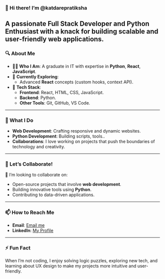 ### 👋 Hi there! I’m @katdarepratiksha  
A passionate **Full Stack Developer** and **Python Enthusiast** with a knack for building scalable and user-friendly web applications.  
---
### 🔍 About Me  
- 👩‍💻 **Who I Am**: A graduate in IT with expertise in **Python**, **React**, **JavaScript**.  
- 🌱 **Currently Exploring**:  
  - Advanced **React** concepts (custom hooks, context API).    
- 🔧 **Tech Stack**:  
  - **Frontend**: React, HTML, CSS, JavaScript. 
  - **Backend**: Python.
  - **Other Tools**: Git, GitHub, VS Code. 
---
### 🌟 What I Do  
- **Web Development**: Crafting responsive and dynamic websites.  
- **Python Development**: Building scripts, tools..  
- **Collaborations**: I love working on projects that push the boundaries of technology and creativity.  
---
### 🤝 Let’s Collaborate!  
💞️ I’m looking to collaborate on:  
  - Open-source projects that involve **web development**.  
  - Building innovative tools using **Python**.  
  - Contributing to data-driven applications.  
---
### 📫 How to Reach Me  
- **Email**: [Email me](pratkat2002@gmail.com)
- **LinkedIn**: [My Profile](www.linkedin.com/in/pratikshakatdare)
---
### ⚡ Fun Fact  
When I’m not coding, I enjoy solving logic puzzles, exploring new tech, and learning about UX design to make my projects more intuitive and user-friendly.  
<!---
katdarepratiksha/katdarepratiksha is a ✨ special ✨ repository because its `README.md` (this file) appears on your GitHub profile.
You can click the Preview link to take a look at your changes.
--->
